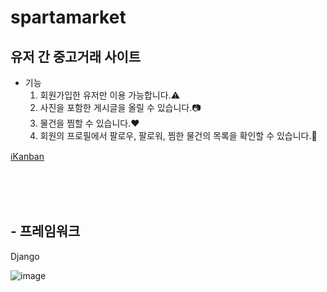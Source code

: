 # spartamarket

## 유저 간 중고거래 사이트

- 기능
  1. 회원가입한 유저만 이용 가능합니다.⚠️
  2. 사진을 포함한 게시글을 올릴 수 있습니다.📷
  3. 물건을 찜할 수 있습니다.❤️
  4. 회원의 프로필에서 팔로우, 팔로워, 찜한 물건의 목록을 확인할 수 있습니다.📃


<a href='https://www.notion.so/teamsparta/ERD-7e34cec7961f411aa71bfb1e2ec3c512'>
ℹ️Kanban
</a>

<br><br><br>

## - 프레임워크
  Django


![image](https://github.com/hjn5018/spartamarket/assets/75594057/d7729a75-016b-44bb-968a-ed4f9d0fe6e2)
